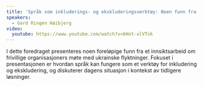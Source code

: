 ```yaml
---
title: 'Språk som inkluderings- og ekskluderingsverktøy: Noen funn fra arbeidet med flyktninger fra Ukraina'
speakers:
  - Gard Ringen Høibjerg
video:
  youtube: https://www.youtube.com/watch?v=bHot-ulVTsk
---
```


I dette foredraget presenteres noen foreløpige funn fra et innsiktsarbeid om frivillige organisasjoners møte med ukrainske flyktninger. Fokuset i presentasjonen er hvordan språk kan fungere som et verktøy for inkludering og ekskludering, og diskuterer dagens situasjon i kontekst av tidligere løsninger.